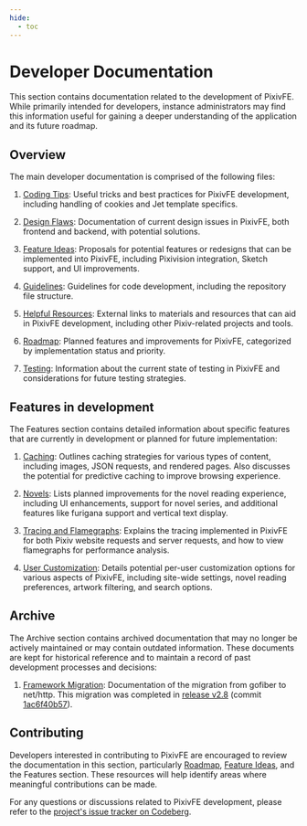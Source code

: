 ```yaml
---
hide:
  - toc
---
```


# Developer Documentation

This section contains documentation related to the development of PixivFE. While primarily intended for developers, instance administrators may find this information useful for gaining a deeper understanding of the application and its future roadmap.

## Overview

The main developer documentation is comprised of the following files:

1. [Coding Tips](coding-tips.md): Useful tricks and best practices for PixivFE development, including handling of cookies and Jet template specifics.

2. [Design Flaws](design-flaws.md): Documentation of current design issues in PixivFE, both frontend and backend, with potential solutions.

3. [Feature Ideas](feature-ideas.md): Proposals for potential features or redesigns that can be implemented into PixivFE, including Pixivision integration, Sketch support, and UI improvements.

4. [Guidelines](guidelines.md): Guidelines for code development, including the repository file structure.

5. [Helpful Resources](helpful-resources.md): External links to materials and resources that can aid in PixivFE development, including other Pixiv-related projects and tools.

6. [Roadmap](roadmap.md): Planned features and improvements for PixivFE, categorized by implementation status and priority.

7. [Testing](testing.md): Information about the current state of testing in PixivFE and considerations for future testing strategies.

## Features in development

The Features section contains detailed information about specific features that are currently in development or planned for future implementation:

1. [Caching](features/caching.md): Outlines caching strategies for various types of content, including images, JSON requests, and rendered pages. Also discusses the potential for predictive caching to improve browsing experience.

2. [Novels](features/novels.md): Lists planned improvements for the novel reading experience, including UI enhancements, support for novel series, and additional features like furigana support and vertical text display.

3. [Tracing and Flamegraphs](features/tracing-flamegraph.md): Explains the tracing implemented in PixivFE for both Pixiv website requests and server requests, and how to view flamegraphs for performance analysis.

4. [User Customization](features/user-customization.md): Details potential per-user customization options for various aspects of PixivFE, including site-wide settings, novel reading preferences, artwork filtering, and search options.

## Archive

The Archive section contains archived documentation that may no longer be actively maintained or may contain outdated information. These documents are kept for historical reference and to maintain a record of past development processes and decisions:

1. [Framework Migration](archive/framework-migration.md): Documentation of the migration from gofiber to net/http. This migration was completed in [release v2.8](https://codeberg.org/VnPower/PixivFE/src/tag/v2.8) (commit [1ac6f40b57](https://codeberg.org/VnPower/PixivFE/src/commit/1ac6f40b57608b1576d9e812698e95958c91c626)).

## Contributing

Developers interested in contributing to PixivFE are encouraged to review the documentation in this section, particularly [Roadmap](roadmap.md), [Feature Ideas](feature-ideas.md), and the Features section. These resources will help identify areas where meaningful contributions can be made.

For any questions or discussions related to PixivFE development, please refer to the [project's issue tracker on Codeberg](https://codeberg.org/VnPower/PixivFE/issues).
